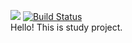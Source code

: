 <a href="https://codeclimate.com/github/codeclimate/codeclimate/maintainability"><img src="https://api.codeclimate.com/v1/badges/a99a88d28ad37a79dbf6/maintainability" /></a>
[![Build Status](https://travis-ci.org/OrionApplePie/project-lvl1-s236.svg?branch=master)](https://travis-ci.org/OrionApplePie/project-lvl1-s236)
<br>Hello! This is study project.
